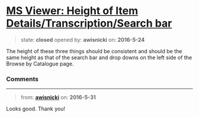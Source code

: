 # [MS Viewer: Height of Item Details/Transcription/Search bar](https://github.com/livingstoneonline/livingstoneonline/issues/46)

> state: **closed** opened by: **awisnicki** on: **2016-5-24**

The height of these three things should be consistent and should be the same height as that of the search bar and drop downs on the left side of the Browse by Catalogue page.


### Comments

---
> from: [**awisnicki**](https://github.com/livingstoneonline/livingstoneonline/issues/46#issuecomment-222757141) on: **2016-5-31**

Looks good. Thank you!

